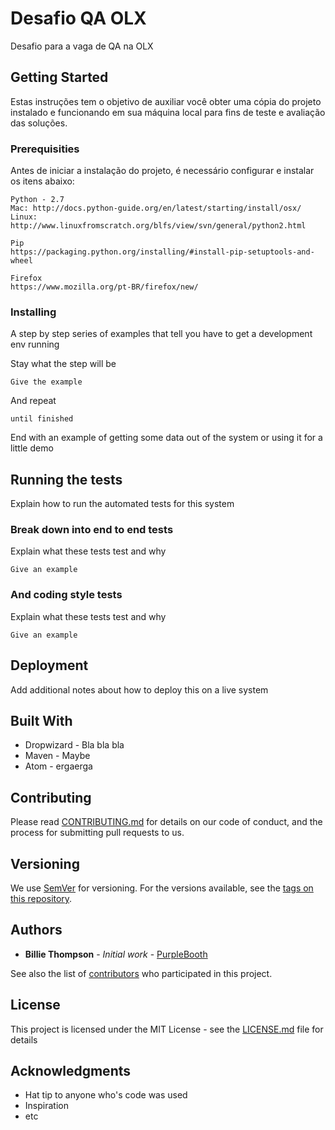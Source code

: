 # Desafio QA OLX

Desafio para a vaga de QA na OLX

## Getting Started

Estas instruções tem o objetivo de auxiliar você obter uma cópia do projeto instalado e funcionando em sua máquina local para fins de teste e avaliação das soluções.

### Prerequisities

Antes de iniciar a instalação do projeto, é necessário configurar e instalar os itens abaixo:

```
Python - 2.7
Mac: http://docs.python-guide.org/en/latest/starting/install/osx/
Linux: http://www.linuxfromscratch.org/blfs/view/svn/general/python2.html
```

```
Pip
https://packaging.python.org/installing/#install-pip-setuptools-and-wheel
```

```
Firefox
https://www.mozilla.org/pt-BR/firefox/new/
```

### Installing

A step by step series of examples that tell you have to get a development env running

Stay what the step will be

```
Give the example
```

And repeat

```
until finished
```

End with an example of getting some data out of the system or using it for a little demo

## Running the tests

Explain how to run the automated tests for this system

### Break down into end to end tests

Explain what these tests test and why

```
Give an example
```

### And coding style tests

Explain what these tests test and why

```
Give an example
```

## Deployment

Add additional notes about how to deploy this on a live system

## Built With

* Dropwizard - Bla bla bla
* Maven - Maybe
* Atom - ergaerga

## Contributing

Please read [CONTRIBUTING.md](CONTRIBUTING.md) for details on our code of conduct, and the process for submitting pull requests to us.

## Versioning

We use [SemVer](http://semver.org/) for versioning. For the versions available, see the [tags on this repository](https://github.com/your/project/tags). 

## Authors

* **Billie Thompson** - *Initial work* - [PurpleBooth](https://github.com/PurpleBooth)

See also the list of [contributors](https://github.com/your/project/contributors) who participated in this project.

## License

This project is licensed under the MIT License - see the [LICENSE.md](LICENSE.md) file for details

## Acknowledgments

* Hat tip to anyone who's code was used
* Inspiration
* etc

